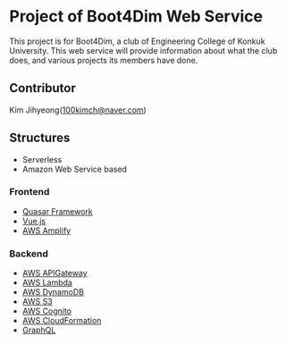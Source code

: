# Project of Boot4Dim Web Service

This project is for Boot4Dim, a club of Engineering College of Konkuk University. This web service will provide information about what the club does, and various projects its members have done.

## Contributor

Kim Jihyeong(100kimch@naver.com)

## Structures

- Serverless
- Amazon Web Service based

### Frontend

- [Quasar Framework](https://quasar-framework.org/)
- [Vue.js](https://vuejs.org/)
- [AWS Amplify](https://aws-amplify.github.io/)

### Backend

- [AWS APIGateway](https://aws.amazon.com/ko/api-gateway/?nc2=type_a)
- [AWS Lambda](https://aws.amazon.com/ko/lambda/?nc2=type_a)
- [AWS DynamoDB](https://aws.amazon.com/ko/dynamodb/?nc2=type_a)
- [AWS S3](https://aws.amazon.com/ko/s3/?nc2=h_m1)
- [AWS Cognito](https://aws.amazon.com/ko/cognito/)
- [AWS CloudFormation](https://aws.amazon.com/ko/cloudformation/?nc2=type_a)
- [GraphQL](https://graphql.org/)
